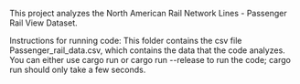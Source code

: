 This project analyzes the North American Rail Network Lines - Passenger Rail View Dataset. 

Instructions for running code:
This folder contains the csv file Passenger_rail_data.csv, which contains the data that the code analyzes. 
You can either use cargo run or cargo run --release to run the code; cargo run should only take a few seconds. 

